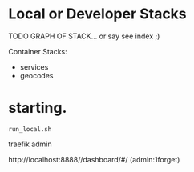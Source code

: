 # Local or Developer Stacks

TODO GRAPH OF STACK... or say see index ;)


Container Stacks:
* services
* geocodes

# starting.

`run_local.sh`

traefik admin

http://localhost:8888//dashboard/#/
(admin:1forget)
